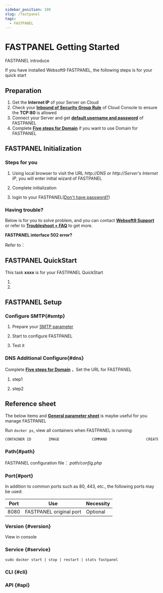 ```yaml
---
sidebar_position: 100
slug: /fastpanel
tags:
  - FASTPANEL
---
```


# FASTPANEL Getting Started

FASTPANEL introduce

If you have installed Websoft9 FASTPANEL, the following steps is for your quick start

## Preparation

1. Get the **Internet IP** of your Server on Cloud
2. Check your **[Inbound of Security Group Rule](./administrator/firewall#security)** of Cloud Console to ensure the **TCP:80** is allowed
3. Connect your Server and get **[default username and password](./user/credentials)** of FASTPANEL
4. Complete **[Five steps for Domain](./administrator/domain_step)** if you want to use Domain for FASTPANEL

## FASTPANEL Initialization

### Steps for you

1. Using local browser to visit the URL *http://DNS* or *http://Server's Internet IP*, you will enter initial wizard of FASTPANEL

2. Complete initialization

3. login to your FASTPANEL([Don't have password?](./user/credentials))

### Having trouble?

Below is for you to solve problem, and you can contact **[Websoft9 Support](./helpdesk)** or refer to **[Troubleshoot + FAQ](./faq#setup)** to get more.  

**FASTPANEL interface 502 error?**  

Refer to：

## FASTPANEL QuickStart

This task **xxxx** is for your FASTPANEL QuickStart

1. 

2.  

## FASTPANEL Setup

### Configure  SMTP{#smtp}

1. Prepare your [SMTP parameter](./administrator/smtp)

2. Start to configure FASTPANEL

3. Test it

### DNS Additional Configure{#dns}

Complete **[Five steps for Domain](./administrator/domain_step)** ，Set the URL for FASTPANEL  

1. step1

2. step2

## Reference sheet

The below items and **[General parameter sheet](./administrator/parameter)** is maybe useful for you manage FASTPANEL

Run `docker ps`, view all containers when FASTPANEL is running:  

```bash
CONTAINER ID        IMAGE               COMMAND                  CREATED             STATUS              PORTS                                NAMES
```

### Path{#path}

FASTPANEL configuration file： *path/config.php*    

### Port{#port}

In addition to common ports such as 80, 443, etc., the following ports may be used:

| Port | Use                                          | Necessity |
| ------ | --------------------------------------------- | ------ |
| 8080   | FASTPANEL original port	 | Optional   |

### Version {#version}

View in console

### Service {#service}

```shell
sudo docker start | stop | restart | stats fastpanel
```

### CLI {#cli}

### API {#api}
